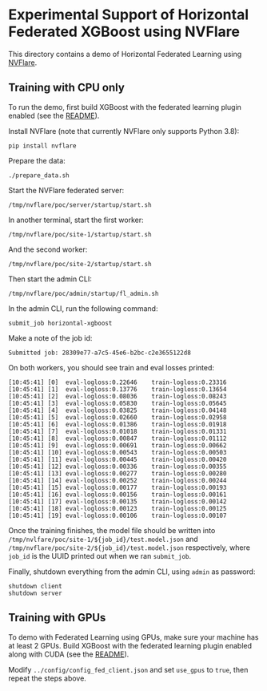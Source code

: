 # Experimental Support of Horizontal Federated XGBoost using NVFlare

This directory contains a demo of Horizontal Federated Learning using
[NVFlare](https://nvidia.github.io/NVFlare/).

## Training with CPU only

To run the demo, first build XGBoost with the federated learning plugin enabled (see the
[README](../../../plugin/federated/README.md)).

Install NVFlare (note that currently NVFlare only supports Python 3.8):
```shell
pip install nvflare
```

Prepare the data:
```shell
./prepare_data.sh
```

Start the NVFlare federated server:
```shell
/tmp/nvflare/poc/server/startup/start.sh
```

In another terminal, start the first worker:
```shell
/tmp/nvflare/poc/site-1/startup/start.sh
```

And the second worker:
```shell
/tmp/nvflare/poc/site-2/startup/start.sh
```

Then start the admin CLI:
```shell
/tmp/nvflare/poc/admin/startup/fl_admin.sh
```

In the admin CLI, run the following command:
```shell
submit_job horizontal-xgboost
```

Make a note of the job id:
```console
Submitted job: 28309e77-a7c5-45e6-b2bc-c2e3655122d8
```

On both workers, you should see train and eval losses printed:
```console
[10:45:41] [0]	eval-logloss:0.22646	train-logloss:0.23316
[10:45:41] [1]	eval-logloss:0.13776	train-logloss:0.13654
[10:45:41] [2]	eval-logloss:0.08036	train-logloss:0.08243
[10:45:41] [3]	eval-logloss:0.05830	train-logloss:0.05645
[10:45:41] [4]	eval-logloss:0.03825	train-logloss:0.04148
[10:45:41] [5]	eval-logloss:0.02660	train-logloss:0.02958
[10:45:41] [6]	eval-logloss:0.01386	train-logloss:0.01918
[10:45:41] [7]	eval-logloss:0.01018	train-logloss:0.01331
[10:45:41] [8]	eval-logloss:0.00847	train-logloss:0.01112
[10:45:41] [9]	eval-logloss:0.00691	train-logloss:0.00662
[10:45:41] [10]	eval-logloss:0.00543	train-logloss:0.00503
[10:45:41] [11]	eval-logloss:0.00445	train-logloss:0.00420
[10:45:41] [12]	eval-logloss:0.00336	train-logloss:0.00355
[10:45:41] [13]	eval-logloss:0.00277	train-logloss:0.00280
[10:45:41] [14]	eval-logloss:0.00252	train-logloss:0.00244
[10:45:41] [15]	eval-logloss:0.00177	train-logloss:0.00193
[10:45:41] [16]	eval-logloss:0.00156	train-logloss:0.00161
[10:45:41] [17]	eval-logloss:0.00135	train-logloss:0.00142
[10:45:41] [18]	eval-logloss:0.00123	train-logloss:0.00125
[10:45:41] [19]	eval-logloss:0.00106	train-logloss:0.00107
```

Once the training finishes, the model file should be written into
`/tmp/nvlfare/poc/site-1/${job_id}/test.model.json` and `/tmp/nvflare/poc/site-2/${job_id}/test.model.json`
respectively, where `job_id` is the UUID printed out when we ran `submit_job`.

Finally, shutdown everything from the admin CLI, using `admin` as password:
```shell
shutdown client
shutdown server
```

## Training with GPUs

To demo with Federated Learning using GPUs, make sure your machine has at least 2 GPUs.
Build XGBoost with the federated learning plugin enabled along with CUDA
(see the [README](../../plugin/federated/README.md)).

Modify `../config/config_fed_client.json` and set `use_gpus` to `true`, then repeat the steps
above.
